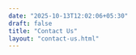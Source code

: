 ```yaml
---
date: "2025-10-13T12:02:06+05:30"
draft: false
title: "Contact Us"
layout: "contact-us.html"
---
```


